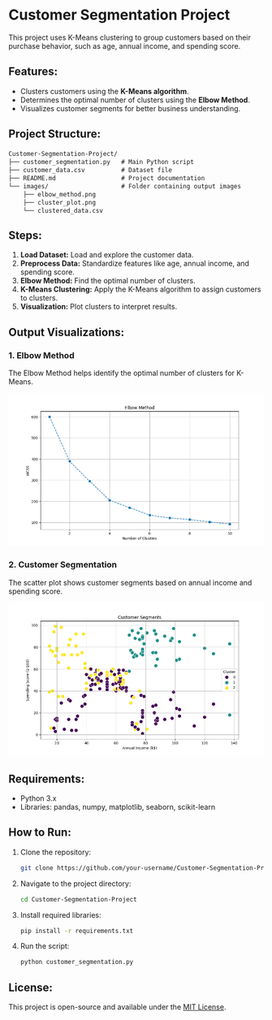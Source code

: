 # Customer Segmentation Project

This project uses K-Means clustering to group customers based on their purchase behavior, such as age, annual income, and spending score.

## Features:
- Clusters customers using the **K-Means algorithm**.
- Determines the optimal number of clusters using the **Elbow Method**.
- Visualizes customer segments for better business understanding.

## Project Structure:
```
Customer-Segmentation-Project/
├── customer_segmentation.py   # Main Python script
├── customer_data.csv          # Dataset file
├── README.md                  # Project documentation
└── images/                    # Folder containing output images
    ├── elbow_method.png
    ├── cluster_plot.png
    └── clustered_data.csv
```

## Steps:
1. **Load Dataset:** Load and explore the customer data.
2. **Preprocess Data:** Standardize features like age, annual income, and spending score.
3. **Elbow Method:** Find the optimal number of clusters.
4. **K-Means Clustering:** Apply the K-Means algorithm to assign customers to clusters.
5. **Visualization:** Plot clusters to interpret results.

## Output Visualizations:

### 1. Elbow Method
The Elbow Method helps identify the optimal number of clusters for K-Means.

![Elbow Method](images/elbow_method.png)

### 2. Customer Segmentation
The scatter plot shows customer segments based on annual income and spending score.

![Cluster Plot](images/cluster_plot.png)

## Requirements:
- Python 3.x
- Libraries: pandas, numpy, matplotlib, seaborn, scikit-learn

## How to Run:
1. Clone the repository:
   ```bash
   git clone https://github.com/your-username/Customer-Segmentation-Project.git
   ```
2. Navigate to the project directory:
   ```bash
   cd Customer-Segmentation-Project
   ```
3. Install required libraries:
   ```bash
   pip install -r requirements.txt
   ```
4. Run the script:
   ```bash
   python customer_segmentation.py
   ```
   
## License:
This project is open-source and available under the [MIT License](LICENSE).

